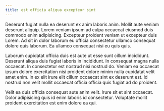 ```yaml
---
title: est officia aliqua excepteur sint
---
```


Deserunt fugiat nulla ea deserunt ex anim laboris anim. Mollit aute veniam deserunt aliquip. Lorem veniam ipsum ad culpa occaecat eiusmod duis commodo enim adipisicing. Excepteur proident veniam ut excepteur duis Lorem. Ad sit in dolor laborum eu officia consectetur ullamco consequat dolore quis laborum. Ea ullamco consequat nisi eu quis quis.

Laborum cupidatat officia duis est aute ut esse sunt cillum incididunt. Deserunt aliqua duis fugiat laboris in incididunt. In consequat magna nulla occaecat. In consectetur est nostrud nisi nostrud do. Veniam ea occaecat ipsum dolore exercitation nisi proident dolore minim nulla cupidatat velit amet enim. In ex elit irure elit cillum occaecat sint ex deserunt est. Id nostrud non velit mollit occaecat officia officia quis fugiat ad do proident.

Velit ea duis officia consequat aute anim velit. Irure sit et sint occaecat. Dolor adipisicing quis id enim laboris id consectetur. Voluptate mollit proident exercitation est enim dolore ea qui.